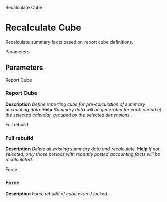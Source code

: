
Recalculate Cube
# Recalculate Cube


Recalculate summary facts based on report cube definitions.

Parameters
## Parameters


Report Cube
### Report Cube

**Description**
 *Define reporting cube for pre-calculation of summary accounting data.*
**Help**
 *Summary data will be generated for each period of the selected calendar, grouped by the selected dimensions..*

Full rebuild
### Full rebuild

**Description**
 *Delete all existing summary data and recalculate.*
**Help**
 *If not selected, only those periods with recently posted accounting facts will be recalculated.*

Force
### Force

**Description**
 *Force rebuild of cube even if locked.*
